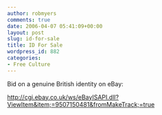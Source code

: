 ```yaml
---
author: robmyers
comments: true
date: 2006-04-07 05:41:09+00:00
layout: post
slug: id-for-sale
title: ID For Sale
wordpress_id: 882
categories:
- Free Culture
---
```


Bid on a genuine British identity on eBay:  
  
[http://cgi.ebay.co.uk/ws/eBayISAPI.dll?ViewItem&item;=9507150481&fromMakeTrack;=true ](http://cgi.ebay.co.uk/ws/eBayISAPI.dll?ViewItem&item=9507150481&fromMakeTrack=true)  


